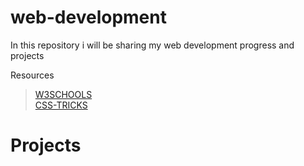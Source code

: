 # web-development

In this repository i will be sharing my web development progress and projects

Resources  
> [W3SCHOOLS](https://www.w3schools.com/)  
> [CSS-TRICKS](https://css-tricks.com/)  
> 


# Projects
